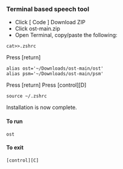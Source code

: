 ### Terminal based speech tool

* Click [ Code ] Download ZIP
* Click ost-main.zip
* Open Terminal, copy/paste the following:
```
cat>>.zshrc
```
Press [return]
```
alias ost='~/Downloads/ost-main/ost'
alias psm='~/Downloads/ost-main/psm'
```
Press [return]
Press [control][D]
```
source ~/.zshrc
```
Installation is now complete.
#### To run
```
ost
```

#### To exit
```
[control][C]
```
